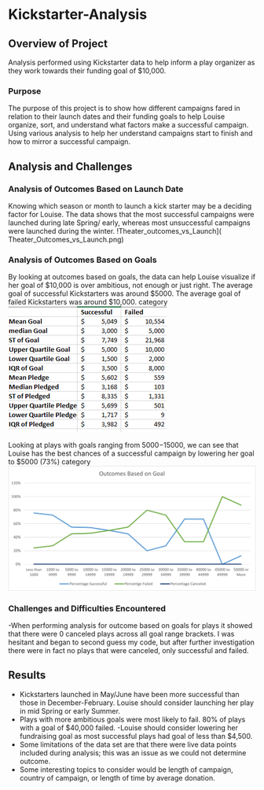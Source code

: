 # Kickstarter-Analysis
## Overview of Project
Analysis performed using Kickstarter data to help inform a play organizer as they work towards their funding goal of $10,000.

### Purpose
The purpose of this project is to show how different campaigns fared in relation to their launch dates and their funding goals to help Louise organize, sort, and understand what factors make a successful campaign. Using various analysis to help her understand campaigns start to finish and how to mirror a successful campaign.

## Analysis and Challenges 

### Analysis of Outcomes Based on Launch Date
Knowing which season or month to launch a kick starter may be a deciding factor for Louise. The data shows that the most successful campaigns were launched during late Spring/ early, whereas most unsuccessful campaigns were launched during the winter.
!Theater_outcomes_vs_Launch]( Theater_Outcomes_vs_Launch.png)

### Analysis of Outcomes Based on Goals
By looking at outcomes based on goals, the data can help Louise visualize if her goal of $10,000 is over ambitious, not enough or just right. The average goal of successful Kickstarters was around $5000. The average goal of failed Kickstarters was around $10,000. 
category![Descriptive_Statistics]( Descriptive_Statistics.PNG)

Looking at plays with goals ranging from $5000-$15000, we can see that Louise has the best chances of a successful campaign by lowering her goal to $5000 (73%) 
category![Outcomes_vs_Goals]( Outcomes_vs_Goals.png)


### Challenges and Difficulties Encountered
-When performing analysis for outcome based on goals for plays it showed that there were 0 canceled plays across all goal range brackets. I was hesitant and began to second guess my code, but after further investigation there were in fact no plays that were canceled, only successful and failed.

## Results
- Kickstarters launched in May/June have been more successful than those in December-February. Louise should consider launching her play in mid Spring or early Summer.
- Plays with more ambitious goals were most likely to fail. 80% of plays with a goal of $40,000 failed. 
-Louise should consider lowering her fundraising goal as most successful plays had goal of less than $4,500.
- Some limitations of the data set are that there were live data points included during analysis; this was an issue as we could not determine outcome.
- Some interesting topics to consider would be length of campaign, country of campaign, or length of time by average donation.
